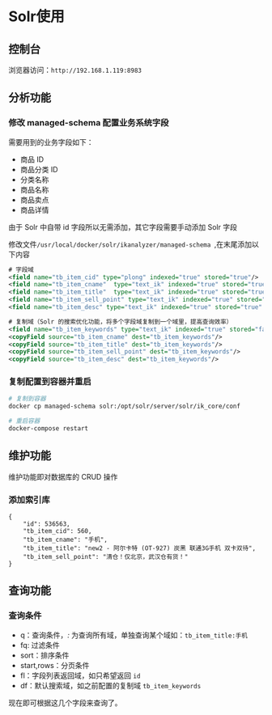# Solr使用

## 控制台

浏览器访问：`http://192.168.1.119:8983`

## 分析功能

### 修改 managed-schema 配置业务系统字段

需要用到的业务字段如下：

- 商品 ID
- 商品分类 ID
- 分类名称
- 商品名称
- 商品卖点
- 商品详情

由于 Solr 中自带 id 字段所以无需添加，其它字段需要手动添加 Solr 字段

修改文件`/usr/local/docker/solr/ikanalyzer/managed-schema `,在末尾添加以下内容

```xml
# 字段域
<field name="tb_item_cid" type="plong" indexed="true" stored="true"/>
<field name="tb_item_cname"  type="text_ik" indexed="true" stored="true"/>
<field name="tb_item_title"  type="text_ik" indexed="true" stored="true"/>
<field name="tb_item_sell_point" type="text_ik" indexed="true" stored="true" />
<field name="tb_item_desc" type="text_ik" indexed="true" stored="true" />

# 复制域（Solr 的搜索优化功能，将多个字段域复制到一个域里，提高查询效率）
<field name="tb_item_keywords" type="text_ik" indexed="true" stored="false" multiValued="true"/>
<copyField source="tb_item_cname" dest="tb_item_keywords"/>
<copyField source="tb_item_title" dest="tb_item_keywords"/>
<copyField source="tb_item_sell_point" dest="tb_item_keywords"/>
<copyField source="tb_item_desc" dest="tb_item_keywords"/>
```

### 复制配置到容器并重启

```bash
# 复制到容器
docker cp managed-schema solr:/opt/solr/server/solr/ik_core/conf

# 重启容器
docker-compose restart
```

## 维护功能

维护功能即对数据库的 CRUD 操作

### 添加索引库

```text
{
    "id": 536563,
    "tb_item_cid": 560,
    "tb_item_cname": "手机",
    "tb_item_title": "new2 - 阿尔卡特 (OT-927) 炭黑 联通3G手机 双卡双待",
    "tb_item_sell_point": "清仓！仅北京，武汉仓有货！"
}
```

## 查询功能

### 查询条件

- q：查询条件，*:* 为查询所有域，单独查询某个域如：`tb_item_title:手机`
- fq: 过滤条件
- sort：排序条件
- start,rows：分页条件
- fl：字段列表返回域，如只希望返回 `id`
- df：默认搜索域，如之前配置的复制域 `tb_item_keywords`

现在即可根据这几个字段来查询了。